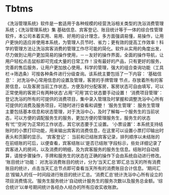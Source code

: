 # Tbtms
 《洗浴管理系统》软件是一套适用于各种规模的经营洗浴相关类型的洗浴消费管理系统；《洗浴管理系统》集 基础信息、宾客登记、账目统计等于一体的综合性管理软件，本公司本着实用、易用、好用的设计理念，多方面强调易懂，易操作，让用户更快的适应并使用本系统，为管理人员节时、省力；更有效的提高工作效率！科学的管理方法让洗浴宾客消费的管理工作尽可能的简化。软件从实用的角度出发，尽力做到让用户更加简易的操作使用，－－友好的操作界面，全面的操作导航，让用户轻松点击鼠标即可完成大量的日常工作！没有最好的产品，只有更好的服务，完善的售后服务，让用户更加放心使用。科学的管理，强大的组合查询功能（工具栏→筛选条）可按各种条件进行分级查询。该系统主要包括了一下内容： ‘基础信息'： 对洗浴中心常用信息的设置及管理，客房的手牌管理 节点，存放着所有的客房信息，以及客房当前工作状态，方便及时分配客房，客房状态可自由填写，可以正常使用的客房只有两种状态‘占用’‘可用’其它状态要手动设置！ ‘消费项目管理’：登记洗浴的所有的可提供的消费项目，集中录入管理及时掌握和调整洗浴中心所有可提供的消费及服务项目，可随时进行查看和调整！ ‘服务生管理’： 服务生管理主要包括基本信息和状态管理，对于洗浴中心，及时了解每一个服务生的当前状态，可以方便的调配服务生的服务，更加方便的管理服务生，服务生的状态有‘忙’‘空闲’为正常的工作状态，其它状态要手工设置。 ‘小票设置’：本系统支持结账时的小票打印功能，用来输出宾客的消费信息，在这里可以设置小票打印输出时表头和页脚的显示。 ‘宾客登记’： 当前和已结账宾客记录，排列顺序以未结账的在前结账的可后，以便查看，宾客结账以‘是否已结账’字段标示，些处详细记录了宾客进入的房间，以及消费的明细，及为宾客服务的服务生信息。结账时自动结算，请按步骤操作，手牌和服务生的状态在正确的操作下会由系统自动进行修改。 ‘账目统计’功能： 对洗浴消费账目的统计，分为‘当天汇总’即汇总当天的所有消费账目的统计，点击当天汇总节点即可查看当天所有的消费账目合计信息。‘期间汇总’按输入的任一时间段进行账目的统计汇总。‘消费汇总’统计洗浴中心所有设立的项目消费情况。‘服务生服务统计’自动统计服务生的服务次数以及服务总金额。‘综合统计’以单号期间统计各经办人经办的所有应收实收账款。
